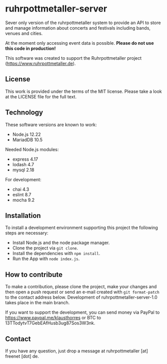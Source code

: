 # ruhrpottmetaller-server
Sever only version of the ruhrpottmetaller system to provide an API to store and manage information about concerts and festivals
including bands, venues and cities.

At the moment only accessing event data is possible. **Please do not use this code in
production!**

This software was created to support the Ruhrpottmetaller project
(https://www.ruhrpottmetaller.de).

## License
This work is provided under the terms of the MIT license. Please take a look at the LICENSE file for the full text.

## Technology
These software versions are known to work:
* Node.js 12.22
* MariadDB 10.5

Needed Node.js modules:
* express 4.17
* lodash 4.7
* mysql 2.18

For development:
* chai 4.3
* eslint 8.7
* mocha 9.2

## Installation
To install a development environment supporting this project the following steps
are necessary:
* Install Node.js and the node package manager.
* Clone the project via `git clone`.
* Install the dependencies with `npm install`.
* Run the App with `node index.js`.

## How to contribute
To make a contribution, please clone the project, make your changes and then open a push request or send an e-mail created with `git format-patch` to the contact address below. Development of ruhrpottmetaller-server-1.0 takes place in the main branch.

If you want to support the development, you can send money via PayPal to https://www.paypal.me/klausthorres or BTC to 13TTodytvT7GebEAfHusb3ug87Sos3W3nk.
## Contact
If you have any question, just drop a message at ruhrpottmetaller [at] freenet [dot] de.
